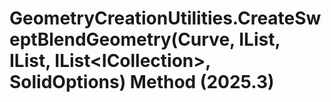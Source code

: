 # GeometryCreationUtilities.CreateSweptBlendGeometry(Curve, IList<Double>, IList<CurveLoop>, IList<ICollection<VertexPair>>, SolidOptions) Method (2025.3)

﻿